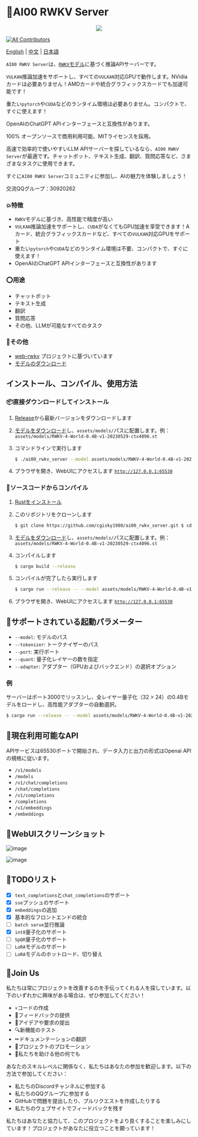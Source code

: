# 💯AI00 RWKV Server
<p align='center'>
<image src="docs/ai00.gif" />
</p>
 
<!-- ALL-CONTRIBUTORS-BADGE:START - Do not remove or modify this section --> 
[![All Contributors](https://img.shields.io/badge/all_contributors-4-orange.svg?style=flat-square)](#contributors-) 
<!-- ALL-CONTRIBUTORS-BADGE:END -->
 
 [English](README.md) | [中文](README_zh.md)  | [日本語](README_jp.md)

`AI00 RWKV Server`は、[`RWKV`モデル](https://github.com/BlinkDL/ChatRWKV)に基づく推論APIサーバーです。

`VULKAN`推論加速をサポートし、すべての`VULKAN`対応GPUで動作します。NVidiaカードは必要ありません！AMDカードや統合グラフィックスカードでも加速可能です！

重たい`pytorch`や`CUDA`などのランタイム環境は必要ありません。コンパクトで、すぐに使えます！

OpenAIのChatGPT APIインターフェースと互換性があります。

100% オープンソースで商用利用可能、MITライセンスを採用。

高速で効率的で使いやすいLLM APIサーバーを探しているなら、`AI00 RWKV Server`が最適です。チャットボット、テキスト生成、翻訳、質問応答など、さまざまなタスクに使用できます。

すぐに`AI00 RWKV Server`コミュニティに参加し、AIの魅力を体験しましょう！

交流QQグループ：30920262

### 💥特徴

*   `RWKV`モデルに基づき、高性能で精度が高い
*   `VULKAN`推論加速をサポートし、`CUDA`がなくてもGPU加速を享受できます！Aカード、統合グラフィックスカードなど、すべての`VULKAN`対応GPUをサポート
*   重たい`pytorch`や`CUDA`などのランタイム環境は不要、コンパクトで、すぐに使えます！
*   OpenAIのChatGPT APIインターフェースと互換性があります

### ⭕用途

*   チャットボット
*   テキスト生成
*   翻訳
*   質問応答
*   その他、LLMが可能なすべてのタスク

### 👻その他

*   [web-rwkv](https://github.com/cryscan/web-rwkv) プロジェクトに基づいています
*   [モデルのダウンロード](https://huggingface.co/cgisky/RWKV-safetensors-fp16)

## インストール、コンパイル、使用方法

### 📦直接ダウンロードしてインストール

1.  [Release](https://github.com/cgisky1980/ai00_rwkv_server/releases)から最新バージョンをダウンロードします
    
2.  [モデルをダウンロード](https://huggingface.co/cgisky/RWKV-safetensors-fp16)し、`assets/models/`パスに配置します。例：`assets/models/RWKV-4-World-0.4B-v1-20230529-ctx4096.st`
    
3.  コマンドラインで実行します
    
    ```bash
    $ ./ai00_rwkv_server --model assets/models/RWKV-4-World-0.4B-v1-20230529-ctx4096.st
    ```
    
4.  ブラウザを開き、WebUIにアクセスします [`http://127.0.0.1:65530`](http://127.0.0.1:65530)
    

### 📜ソースコードからコンパイル

1.  [Rustをインストール](https://www.rust-lang.org/)
    
2.  このリポジトリをクローンします
    
    ```bash
    $ git clone https://github.com/cgisky1980/ai00_rwkv_server.git $ cd ai00_rwkv_server
    ```
    
3.  [モデルをダウンロード](https://huggingface.co/cgisky/RWKV-safetensors-fp16)し、`assets/models/`パスに配置します。例：`assets/models/RWKV-4-World-0.4B-v1-20230529-ctx4096.st`
    
4.  コンパイルします
    
    ```bash
    $ cargo build --release
    ```
    
5.  コンパイルが完了したら実行します
    
    ```bash
    $ cargo run --release -- --model assets/models/RWKV-4-World-0.4B-v1-20230529-ctx4096.st
    ```
    
6.  ブラウザを開き、WebUIにアクセスします [`http://127.0.0.1:65530`](http://127.0.0.1:65530)
    

## 📝サポートされている起動パラメーター

*   `--model`: モデルのパス
*   `--tokenizer`: トークナイザーのパス
*   `--port`: 実行ポート
*   `--quant`: 量子化レイヤーの数を指定
*   `--adapter`: アダプター（GPUおよびバックエンド）の選択オプション

### 例

サーバーはポート3000でリッスンし、全レイヤー量子化（32 > 24）の0.4Bモデルをロードし、高性能アダプターの自動選択。

```bash
$ cargo run --release -- --model assets/models/RWKV-4-World-0.4B-v1-20230529-ctx4096.st --port 3000 --quant 32 --adapter 0
```

## 📙現在利用可能なAPI

APIサービスは65530ポートで開始され、データ入力と出力の形式はOpenai APIの規格に従います。

*   `/v1/models`
*   `/models`
*   `/v1/chat/completions`
*   `/chat/completions`
*   `/v1/completions`
*   `/completions`
*   `/v1/embeddings`
*   `/embeddings`

## 📙WebUIスクリーンショット

![image](https://github.com/cgisky1980/ai00_rwkv_server/assets/82481660/33e8da0b-5d3f-4dfc-bf35-4a8147d099bc)

![image](https://github.com/cgisky1980/ai00_rwkv_server/assets/82481660/a24d6c72-31a0-4ff7-8a61-6eb98aae46e8)

## 📝TODOリスト

*   [x] `text_completions`と`chat_completions`のサポート
*   [x] `sse`プッシュのサポート
*   [x] `embeddings`の追加
*   [x] 基本的なフロントエンドの統合
*   [ ] `batch serve`並行推論
*   [x] `int8`量子化のサポート
*   [ ] `SpQR`量子化のサポート
*   [ ] `LoRA`モデルのサポート
*   [ ] `LoRA`モデルのホットロード、切り替え

## 👥Join Us

私たちは常にプロジェクトを改善するのを手伝ってくれる人を探しています。以下のいずれかに興味がある場合は、ぜひ参加してください！

*   💀コードの作成
*   💬フィードバックの提供
*   🔆アイデアや要求の提出
*   🔍新機能のテスト
*   ✏ドキュメンテーションの翻訳
*   📣プロジェクトのプロモーション
*   🏅私たちを助ける他の何でも

あなたのスキルレベルに関係なく、私たちはあなたの参加を歓迎します。以下の方法で参加してください：

*   私たちのDiscordチャンネルに参加する
*   私たちのQQグループに参加する
*   GitHubで問題を提出したり、プルリクエストを作成したりする
*   私たちのウェブサイトでフィードバックを残す

私たちはあなたと協力して、このプロジェクトをより良くすることを楽しみにしています！プロジェクトがあなたに役立つことを願っています！
